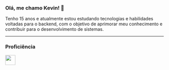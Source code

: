 ### Olá, me chamo Kevin! 👋


Tenho 15 anos e atualmente estou estudando tecnologias e habilidades voltadas para o backend, com o objetivo de aprimorar meu conhecimento e contribuir para o desenvolvimento de sistemas.
___

### Proficiência
<div>
<img src="https://user-images.githubusercontent.com/25181517/183423507-c056a6f9-1ba8-4312-a350-19bcbc5a8697.png" width="32" height="32"/>
</div>
